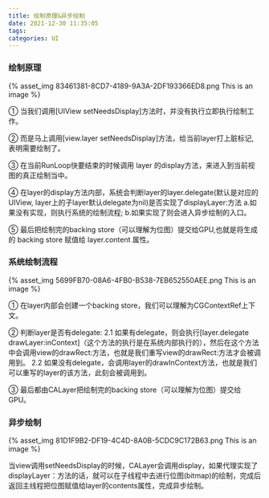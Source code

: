```yaml
---
title: 绘制原理&异步绘制
date: 2021-12-30 11:35:05
tags:
categories: UI
---
```


### 绘制原理

{% asset_img 83461381-8CD7-4189-9A3A-2DF193366ED8.png This is an image %}

① 当我们调用[UIView setNeedsDisplay]方法时，并没有执行立即执行绘制工作。

② 而是马上调用[view.layer setNeedsDisplay]方法，给当前layer打上脏标记, 表明需要绘制了。

③ 在当前RunLoop快要结束的时候调用 layer 的display方法，来进入到当前视图的真正绘制当中。

④ 在layer的display方法内部，系统会判断layer的layer.delegate(默认是对应的UIView, layer上的子layer默认delegate为nil)是否实现了displayLayer:方法
	a.如果没有实现，则执行系统的绘制流程;
	b.如果实现了则会进入异步绘制的入口。

⑤ 最后把绘制完的backing store（可以理解为位图）提交给GPU,也就是将生成的 backing store 赋值给 layer.content 属性。

### 系统绘制流程

{% asset_img 5699FB70-08A6-4FB0-B538-7EB652550AEE.png This is an image %}

① 在layer内部会创建一个backing store，我们可以理解为CGContextRef上下文。

② 判断layer是否有delegate:
	2.1 如果有delegate，则会执行[layer.delegate drawLayer:inContext]（这个方法的执行是在系统内部执行的），然后在这个方法中会调用view的drawRect:方法，也就是我们重写view的drawRect:方法才会被调用到。
	2.2 如果没有delegate，会调用layer的drawInContext方法，也就是我们可以重写的layer的该方法，此刻会被调用到。

③ 最后都由CALayer把绘制完的backing store（可以理解为位图）提交给GPU。

### 异步绘制

{% asset_img 81D1F9B2-DF19-4C4D-8A0B-5CDC9C172B63.png This is an image %}

当view调用setNeedsDisplay的时候，CALayer会调用display，如果代理实现了displayLayer：方法的话，就可以在子线程中去进行位图(bitmap)的绘制，完成后返回主线程把位图赋值给layer的contents属性，完成异步绘制。